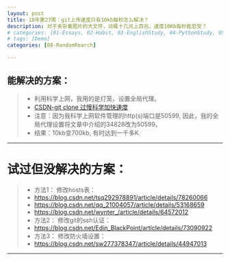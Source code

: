 ```yaml
---
layout: post
title: 18年第27周：git上传速度只有10kb每秒怎么解决？
description: 对于夹杂着图片的大文件，动辄十几兆上百兆，速度10Kb每秒能忍受？
# categories: [01-Essays, 02-Habit, 03-EnglishStudy, 04-PythonStudy, 05-PythonLib, 06-MachineLearn, 07-RandomRearch, 08-Tools]
# tags: [Demo]
categories: [08-RandomRearch]

---
```


## 能解决的方案：
> - 利用科学上网，我用的是灯笼，设置全局代理。
> - [CSDN-git clone 过慢科学加快速度](https://blog.csdn.net/initialdmg/article/details/74999176)
> - 注意：因为我科学上网软件管理的http(s)端口是50599, 因此，我的全局代理设置将文章中介绍的34828改为50599。
> - 结果：10kb变700kb, 有时达到一千多K.

---

# 试过但没解决的方案：
> - 方法1： 修改hosts表：
  > - https://blog.csdn.net/tsq292978891/article/details/78260066
  > - https://blog.csdn.net/qq_21004057/article/details/53168659
  > - https://blog.csdn.net/wynter_/article/details/64572012
> - 方法2： 修改git的ssh认证：
  > -  https://blog.csdn.net/Edin_BlackPoint/article/details/73090922
> - 方法3： 修改防火墙设置：
  > - https://blog.csdn.net/sw277378347/article/details/44947013

---

